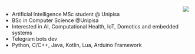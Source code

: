 
 <img class="img" src="https://github-readme-stats.vercel.app/api?username=vornao&show_icons=true&theme=midnight-purple&count_private=true" align="right"/>

- Artificial Intelligence MSc student @ Unipisa 
- BSc in Computer Science @Unipisa
- Interested in AI, Computational Health, IoT, Domotics and embedded systems
- Telegram bots dev
- Python, C/C++, Java, Kotlin, Lua, Arduino Framework




